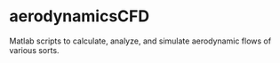# aerodynamicsCFD
Matlab scripts to calculate, analyze, and simulate aerodynamic flows of various sorts. 
